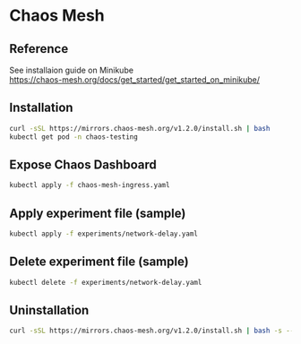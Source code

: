 # Chaos Mesh

## Reference
See installaion guide on Minikube  
https://chaos-mesh.org/docs/get_started/get_started_on_minikube/

## Installation
```bash
curl -sSL https://mirrors.chaos-mesh.org/v1.2.0/install.sh | bash
kubectl get pod -n chaos-testing
```

## Expose Chaos Dashboard
```bash
kubectl apply -f chaos-mesh-ingress.yaml
```

## Apply experiment file (sample)
```bash
kubectl apply -f experiments/network-delay.yaml
```

## Delete experiment file (sample)
```bash
kubectl delete -f experiments/network-delay.yaml
```

## Uninstallation
```bash
curl -sSL https://mirrors.chaos-mesh.org/v1.2.0/install.sh | bash -s -- --template | kubectl delete -f -
```

